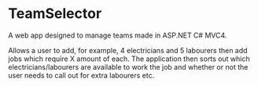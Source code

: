 TeamSelector
============

A web app designed to manage teams made in ASP.NET C# MVC4.

Allows a user to add, for example, 4 electricians and 5 labourers then add jobs which require X amount of each. 
The application then sorts out which electricians/labourers are available to work the job and whether or not the user
needs to call out for extra labourers etc.
